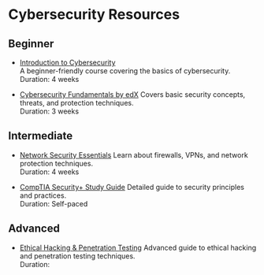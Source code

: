 # Cybersecurity Resources

## Beginner
- [Introduction to Cybersecurity](https://www.coursera.org/learn/intro-cyber-security)  
  A beginner-friendly course covering the basics of cybersecurity.  
  Duration: 4 weeks

- [Cybersecurity Fundamentals by edX](https://www.edx.org/course/cybersecurity-fundamentals) 
  Covers basic security concepts, threats, and protection techniques.  
  Duration: 3 weeks

## Intermediate
- [Network Security Essentials](https://www.coursera.org/learn/network-security)
  Learn about firewalls, VPNs, and network protection techniques.  
  Duration: 4 weeks

- [CompTIA Security+ Study Guide](https://www.professormesser.com/security-plus/sy0-601/) 
  Detailed guide to security principles and practices.  
  Duration: Self-paced

## Advanced
- [Ethical Hacking & Penetration Testing](https://www.cybrary.it/course/ethical-hacking/)
  Advanced guide to ethical hacking and penetration testing techniques.  
  Duration:
